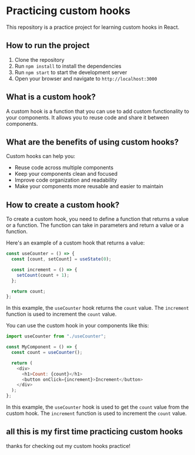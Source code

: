 # Practicing custom hooks

This repository is a practice project for learning custom hooks in React.

## How to run the project

1. Clone the repository
2. Run `npm install` to install the dependencies
3. Run `npm start` to start the development server
4. Open your browser and navigate to `http://localhost:3000`

## What is a custom hook?

A custom hook is a function that you can use to add custom functionality to your components. It allows you to reuse code and share it between components.

## What are the benefits of using custom hooks?

Custom hooks can help you:

- Reuse code across multiple components
- Keep your components clean and focused
- Improve code organization and readability
- Make your components more reusable and easier to maintain

## How to create a custom hook?

To create a custom hook, you need to define a function that returns a value or a function. The function can take in parameters and return a value or a function.

Here's an example of a custom hook that returns a value:

```javascript
const useCounter = () => {
  const [count, setCount] = useState(0);

  const increment = () => {
    setCount(count + 1);
  };

  return count;
};
```

In this example, the `useCounter` hook returns the `count` value. The `increment` function is used to increment the `count` value.

You can use the custom hook in your components like this:

```javascript
import useCounter from "./useCounter";

const MyComponent = () => {
  const count = useCounter();

  return (
    <div>
      <h1>Count: {count}</h1>
      <button onClick={increment}>Increment</button>
    </div>
  );
};
```

In this example, the `useCounter` hook is used to get the `count` value from the custom hook. The `increment` function is used to increment the `count` value.

## all this is my first time practicing custom hooks

thanks for checking out my custom hooks practice!
